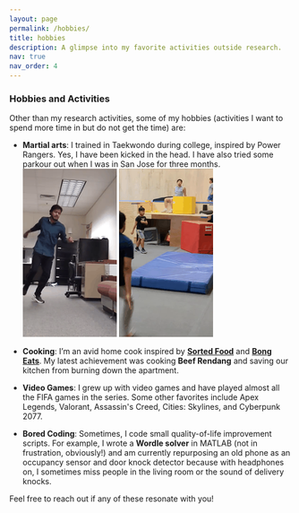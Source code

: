 ```yaml
---
layout: page
permalink: /hobbies/
title: hobbies
description: A glimpse into my favorite activities outside research.
nav: true
nav_order: 4
---
```


### Hobbies and Activities

Other than my research activities, some of my hobbies (activities I want to spend more time in but do not get the time) are:

- **Martial arts**: I trained in Taekwondo during college, inspired by Power Rangers. Yes, I have been kicked in the head. I have also tried some parkour out when I was in San Jose for three months.
  ![Taekwondo Kicking](../assets/img/output2.gif) ![Parkour Front Flip](../assets/img/output1.gif)  

- **Cooking**: I’m an avid home cook inspired by **[Sorted Food](https://www.youtube.com/user/sortedfood)** and **[Bong Eats](https://www.youtube.com/@BongEats)**. My latest achievement was cooking **Beef Rendang** and saving our kitchen from burning down the apartment.

- **Video Games**: I grew up with video games and have played almost all the FIFA games in the series. Some other favorites include Apex Legends, Valorant, Assassin's Creed, Cities: Skylines, and Cyberpunk 2077.  

- **Bored Coding**: Sometimes, I code small quality-of-life improvement scripts. For example, I wrote a **Wordle solver** in MATLAB (not in frustration, obviously!) and am currently repurposing an old phone as an occupancy sensor and door knock detector because with headphones on, I sometimes miss people in the living room or the sound of delivery knocks.

Feel free to reach out if any of these resonate with you!
